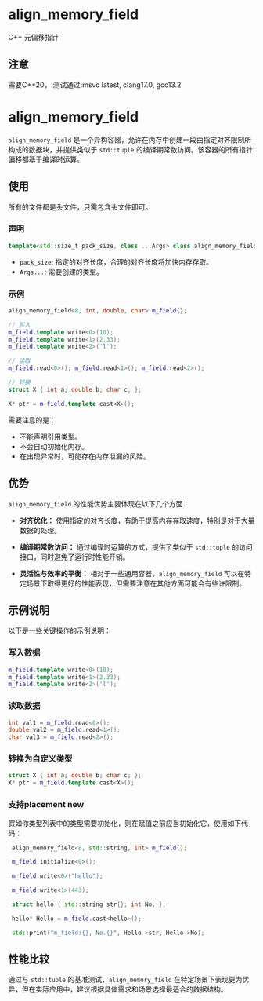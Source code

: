 # align_memory_field

C++ 元偏移指针

## 注意

需要C++20， 测试通过:msvc latest, clang17.0, gcc13.2

# align_memory_field

`align_memory_field` 是一个异构容器，允许在内存中创建一段由指定对齐限制所构成的数据块，并提供类似于 `std::tuple` 的编译期常数访问。该容器的所有指针偏移都基于编译时运算。

## 使用

所有的文件都是头文件，只需包含头文件即可。

### 声明

```cpp
template<std::size_t pack_size, class ...Args> class align_memory_field
```

- `pack_size`: 指定的对齐长度，合理的对齐长度将加快内存存取。
- `Args...`: 需要创建的类型。

### 示例

```cpp
align_memory_field<8, int, double, char> m_field{};

// 写入
m_field.template write<0>(10);
m_field.template write<1>(2.33);
m_field.template write<2>('l');

// 读取
m_field.read<0>(); m_field.read<1>(); m_field.read<2>();

// 转换
struct X { int a; double b; char c; };

X* ptr = m_field.template cast<X>();
```

需要注意的是：

- 不能声明引用类型。
- 不会自动初始化内存。
- 在出现异常时，可能存在内存泄漏的风险。

## 优势

`align_memory_field` 的性能优势主要体现在以下几个方面：

- **对齐优化：** 使用指定的对齐长度，有助于提高内存存取速度，特别是对于大量数据的处理。

- **编译期常数访问：** 通过编译时运算的方式，提供了类似于 `std::tuple` 的访问接口，同时避免了运行时性能开销。

- **灵活性与效率的平衡：** 相对于一些通用容器，`align_memory_field` 可以在特定场景下取得更好的性能表现，但需要注意在其他方面可能会有些许限制。

## 示例说明

以下是一些关键操作的示例说明：

### 写入数据

```cpp
m_field.template write<0>(10);
m_field.template write<1>(2.33);
m_field.template write<2>('l');
```

### 读取数据

```cpp
int val1 = m_field.read<0>();
double val2 = m_field.read<1>();
char val3 = m_field.read<2>();
```

### 转换为自定义类型

```cpp
struct X { int a; double b; char c; };
X* ptr = m_field.template cast<X>();
```

### 支持placement new

假如你类型列表中的类型需要初始化，则在赋值之前应当初始化它，使用如下代码：

```cpp
 align_memory_field<8, std::string, int> m_field{};

 m_field.initialize<0>();

 m_field.write<0>("hello");

 m_field.write<1>(443);

 struct hello { std::string str{}; int No; };

 hello* Hello = m_field.cast<hello>();

 std::print("m_field:{}, No.{}", Hello->str, Hello->No);
```

## 性能比较

通过与 `std::tuple` 的基准测试，`align_memory_field` 在特定场景下表现更为优异，但在实际应用中，建议根据具体需求和场景选择最适合的数据结构。
